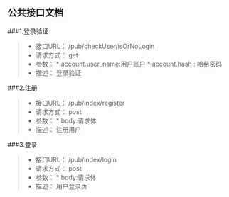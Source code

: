 
## 公共接口文档

###1.登录验证
>* 接口URL： /pub/checkUser/isOrNoLogin
>* 请求方式： get
>* 参数： 
    *  account.user_name:用户账户
    *  account.hash : 哈希密码
>* 描述： 登录验证

###2.注册
>* 接口URL： /pub/index/register
>* 请求方式： post
>* 参数： 
    *  body:请求体
>* 描述： 注册用户

###3.登录
>* 接口URL： /pub/index/login
>* 请求方式： post
>* 参数： 
    *  body:请求体
>* 描述： 用户登录页





